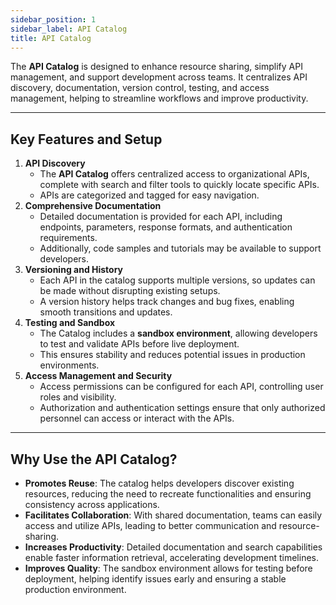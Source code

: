 ```yaml
---
sidebar_position: 1
sidebar_label: API Catalog
title: API Catalog
---
```

The **API Catalog** is designed to enhance resource sharing, simplify API management, and support development across teams. It centralizes API discovery, documentation, version control, testing, and access management, helping to streamline workflows and improve productivity.

---

## Key Features and Setup  

1. **API Discovery**
    - The **API Catalog** offers centralized access to organizational APIs, complete with search and filter tools to quickly locate specific APIs.
    - APIs are categorized and tagged for easy navigation.
2. **Comprehensive Documentation**
    - Detailed documentation is provided for each API, including endpoints, parameters, response formats, and authentication requirements.
    - Additionally, code samples and tutorials may be available to support developers.
3. **Versioning and History**
    - Each API in the catalog supports multiple versions, so updates can be made without disrupting existing setups.
    - A version history helps track changes and bug fixes, enabling smooth transitions and updates.
4. **Testing and Sandbox**
    - The Catalog includes a **sandbox environment**, allowing developers to test and validate APIs before live deployment.
    - This ensures stability and reduces potential issues in production environments.
5. **Access Management and Security**
    - Access permissions can be configured for each API, controlling user roles and visibility.
    - Authorization and authentication settings ensure that only authorized personnel can access or interact with the APIs.

---

## Why Use the API Catalog?

- **Promotes Reuse**: The catalog helps developers discover existing resources, reducing the need to recreate functionalities and ensuring consistency across applications.
- **Facilitates Collaboration**: With shared documentation, teams can easily access and utilize APIs, leading to better communication and resource-sharing.
- **Increases Productivity**: Detailed documentation and search capabilities enable faster information retrieval, accelerating development timelines.
- **Improves Quality**: The sandbox environment allows for testing before deployment, helping identify issues early and ensuring a stable production environment.